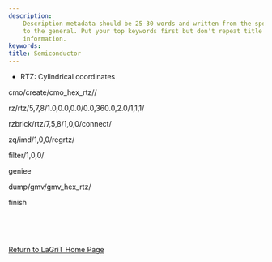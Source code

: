 ```yaml
---
description: 
    Description metadata should be 25-30 words and written from the specific
    to the general. Put your top keywords first but don't repeat title
    information.
keywords:  
title: Semiconductor
---
```




 


* RTZ: Cylindrical coordinates



cmo/create/cmo\_hex\_rtz//

rz/rtz/5,7,8/1.0,0.0,0.0/0.0,360.0,2.0/1,1,1/

rzbrick/rtz/7,5,8/1,0,0/connect/

zq/imd/1,0,0/regrtz/

filter/1,0,0/

geniee

dump/gmv/gmv\_hex\_rtz/

finish

 

 

 


[Return to LaGriT Home Page](index.md)

 



